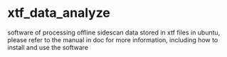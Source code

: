 # xtf_data_analyze
software of processing offline sidescan data stored in xtf files in ubuntu, please refer to the manual in doc for more information, including how to install and use the software

